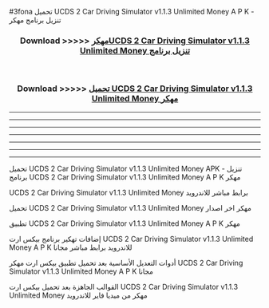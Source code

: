 #3fona تحميل UCDS 2 Car Driving Simulator v1.1.3 Unlimited Money  A P K - تنزيل برنامج مهكر



<div align="center">
<h3>Download >>>>> <a href="https://runaway1.web.app/?sq=UCDS 2 Car Driving Simulator v1.1.3 Unlimited Money ">مهكرUCDS 2 Car Driving Simulator v1.1.3 Unlimited Money  تنزيل برنامج</a></h3><br>

<h3>Download >>>>> <a href="https://runaway1.web.app/?sq=UCDS 2 Car Driving Simulator v1.1.3 Unlimited Money ">تحميل UCDS 2 Car Driving Simulator v1.1.3 Unlimited Money  مهكر</a></h3>
</div>


----------------------------------------------------------

----------------------------------------------------------

----------------------------------------------------------

----------------------------------------------------------

----------------------------------------------------------

----------------------------------------------------------

----------------------------------------------------------

تحميل UCDS 2 Car Driving Simulator v1.1.3 Unlimited Money  APK - تنزيل برنامج UCDS 2 Car Driving Simulator v1.1.3 Unlimited Money  A P K مهكر

UCDS 2 Car Driving Simulator v1.1.3 Unlimited Money  برابط مباشر للاندرويد

تحميل UCDS 2 Car Driving Simulator v1.1.3 Unlimited Money  مهكر اخر اصدار

تطبيق UCDS 2 Car Driving Simulator v1.1.3 Unlimited Money  A P K مهكر

إضافات تهكير برنامج بيكس ارت UCDS 2 Car Driving Simulator v1.1.3 Unlimited Money  A P K للاندرويد برابط مباشر مجانا

أدوات التعديل الأساسية بعد تحميل تطبيق بيكس ارت مهكر UCDS 2 Car Driving Simulator v1.1.3 Unlimited Money  A P K مجانا

القوالب الجاهزة بعد تحميل بيكس ارت UCDS 2 Car Driving Simulator v1.1.3 Unlimited Money  مهكر من ميديا فاير للاندرويد


